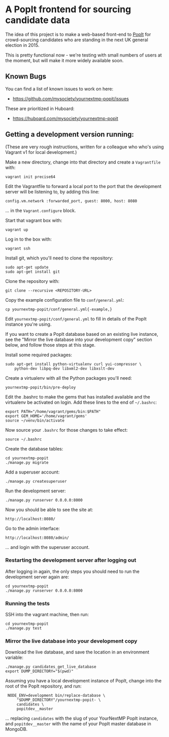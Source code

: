 # A PopIt frontend for sourcing candidate data

The idea of this project is to make a web-based front-end to
[PopIt](http://popit.poplus.org/) for crowd-sourcing candidates
who are standing in the next UK general election in 2015.

This is pretty functional now - we're testing with small numbers
of users at the moment, but will make it more widely available
soon.

## Known Bugs

You can find a list of known issues to work on here:

* https://github.com/mysociety/yournextmp-popit/issues

These are prioritized in Huboard:

* https://huboard.com/mysociety/yournextmp-popit

## Getting a development version running:

(These are very rough instructions, written for a colleague who
who's using Vagrant v1 for local development.)

Make a new directory, change into that directory and create a
`Vagrantfile` with:

    vagrant init precise64

Edit the Vagrantfile to forward a local port to the port that
the development server will be listening to, by adding this
line:

    config.vm.network :forwarded_port, guest: 8000, host: 8080

... in the `Vagrant.configure` block.

Start that vagrant box with:

    vagrant up

Log in to the box with:

    vagrant ssh

Install git, which you'll need to clone the repository:

    sudo apt-get update
    sudo apt-get install git

Clone the repository with:

    git clone --recursive <REPOSITORY-URL>

Copy the example configuration file to `conf/general.yml`:

    cp yournextmp-popit/conf/general.yml{-example,}

Edit `yournextmp-popit/conf/general.yml` to fill in details of
the PopIt instance you're using.

If you want to create a PopIt database based on an existing live
instance, see the "Mirror the live database into your
development copy" section below, and follow those steps at this
stage.

Install some required packages:

    sudo apt-get install python-virtualenv curl yui-compressor \
        python-dev libpq-dev libxml2-dev libxslt-dev

Create a virtualenv with all the Python packages you'll need:

    yournextmp-popit/bin/pre-deploy

Edit the .bashrc to make the gems that has installed available
and the virtualenv be activated on login. Add these lines to the
end of `~/.bashrc`:

    export PATH="/home/vagrant/gems/bin:$PATH"
    export GEM_HOME='/home/vagrant/gems'
    source ~/venv/bin/activate

Now source your `.bashrc` for those changes to take effect:

    source ~/.bashrc

Create the database tables:

    cd yournextmp-popit
    ./manage.py migrate

Add a superuser account:

    ./manage.py createsuperuser

Run the development server:

    ./manage.py runserver 0.0.0.0:8000

Now you should be able to see the site at:

    http://localhost:8080/

Go to the admin interface:

    http://localhost:8080/admin/

... and login with the superuser account.

### Restarting the development server after logging out

After logging in again, the only steps you should need to run
the development server again are:

    cd yournextmp-popit
    ./manage.py runserver 0.0.0.0:8000

### Running the tests

SSH into the vagrant machine, then run:

    cd yournextmp-popit
    ./manage.py test

### Mirror the live database into your development copy

Download the live database, and save the location in an
environment variable:

    ./manage.py candidates_get_live_database
    export DUMP_DIRECTORY="$(pwd)"

Assuming you have a local development instance of PopIt, change
into the root of the PopIt repository, and run:

     NODE_ENV=development bin/replace-database \
         "$DUMP_DIRECTORY"/yournextmp-popit- \
         candidates \
         popitdev__master

... replacing `candidates` with the slug of your YourNextMP
PopIt instance, and `popitdev__master` with the name of your PopIt
master database in MongoDB.
